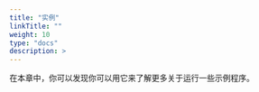 ```yaml
---
title: "实例"
linkTitle: ""
weight: 10
type: "docs"
description: >
---
```


在本章中，你可以发现你可以用它来了解更多关于运行一些示例程序。
